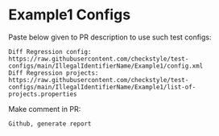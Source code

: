 # Example1 Configs
Paste below given to PR description to use such test configs:
```
Diff Regression config: https://raw.githubusercontent.com/checkstyle/test-configs/main/IllegalIdentifierName/Example1/config.xml
Diff Regression projects: https://raw.githubusercontent.com/checkstyle/test-configs/main/IllegalIdentifierName/Example1/list-of-projects.properties
```
Make comment in PR:
```
Github, generate report
```

